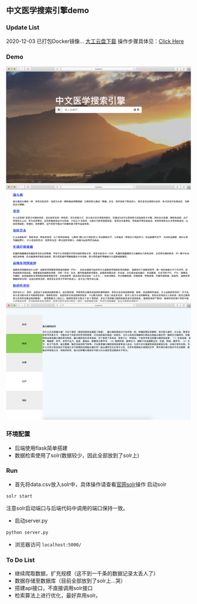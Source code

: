 ## 中文医学搜索引擎demo

### Update List

2020-12-03 已打包Docker镜像...
[大工云盘下载](http://pan.dlut.edu.cn/share?id=wszrwpsjwyhh)
操作步骤具体见：[Click Here](./docker/Docker.md)

### Demo
![index.png](./img/index.png)
![second.png](./img/second.png)
![details.png](./img/details.png)

### 环境配置

* 后端使用flask简单搭建
* 数据检索使用了solr(数据较少，因此全部放到了solr上)

### Run

* 首先将data.csv放入solr中，具体操作请查看[官网solr](https://lucene.apache.org/solr/)操作
启动solr
```bash
solr start
```
注意solr启动端口与后端代码中调用的端口保持一致。
* 启动server.py
```bash
python server.py
```
* 浏览器访问 `localhost:5000/`

### To Do List

* 继续爬取数据，扩充规模（这不到一千条的数据记录太丢人了）
* 数据存储至数据库（目前全部放到了solr上...哭）
* 搭建api接口，不直接调用solr接口
* 检索算法上进行优化，最好弃用solr。